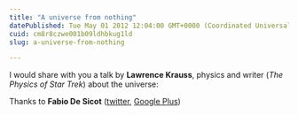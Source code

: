 ```yaml
---
title: "A universe from nothing"
datePublished: Tue May 01 2012 12:04:00 GMT+0000 (Coordinated Universal Time)
cuid: cm8r8czwe001b09ldhbkug1ld
slug: a-universe-from-nothing

---
```



I would share with you a talk by **Lawrence Krauss**, physics and writer (_The Physics of Star Trek_) about the universe:

Thanks to **Fabio De Sicot** ([twitter](https://twitter.com/#!/jolek), [Google Plus](https://plus.google.com/u/0/111633239357653959263))